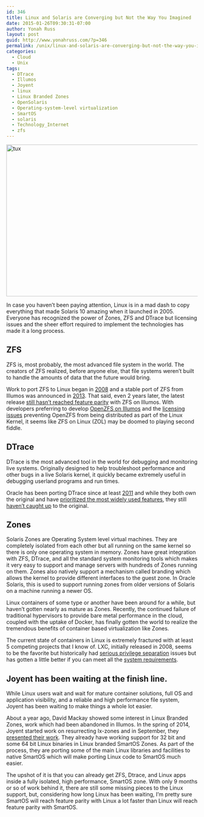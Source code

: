 ```yaml
---
id: 346
title: Linux and Solaris are Converging but Not the Way You Imagined
date: 2015-01-26T09:30:31-07:00
author: Yonah Russ
layout: post
guid: http://www.yonahruss.com/?p=346
permalink: /unix/linux-and-solaris-are-converging-but-not-the-way-you-imagined.html
categories:
  - Cloud
  - Unix
tags:
  - DTrace
  - Illumos
  - Joyent
  - linux
  - Linux Branded Zones
  - OpenSolaris
  - Operating-system-level virtualization
  - SmartOS
  - solaris
  - Technology_Internet
  - zfs
---
```

<img class="aligncenter size-full wp-image-347" src="http://www.yonahruss.com/wordpress/wp-content/uploads/2016/01/tux.jpg" alt="tux" width="698" height="400" srcset="http://www.yonahruss.com/wordpress/wp-content/uploads/2016/01/tux.jpg 698w, http://www.yonahruss.com/wordpress/wp-content/uploads/2016/01/tux-300x172.jpg 300w" sizes="(max-width: 698px) 100vw, 698px" />

In case you haven&#8217;t been paying attention, Linux is in a mad dash to copy everything that made Solaris 10 amazing when it launched in 2005. Everyone has recognized the power of Zones, ZFS and DTrace but licensing issues and the sheer effort required to implement the technologies has made it a long process.

## ZFS

ZFS is, most probably, the most advanced file system in the world. The creators of ZFS realized, before anyone else, that file systems weren&#8217;t built to handle the amounts of data that the future would bring.

Work to port ZFS to Linux began in <a href="https://events.linuxfoundation.org/sites/events/files/slides/OpenZFS%20-%20LinuxCon_0.pdf" target="_blank" rel="nofollow">2008</a> and a stable port of ZFS from Illumos was announced in <a href="https://groups.google.com/a/zfsonlinux.org/forum/?fromgroups=#!topic/zfs-announce/ZXADhyOwFfA" target="_blank" rel="nofollow">2013</a>. That said, even 2 years later, the latest release <a href="https://clusterhq.com/blog/state-zfs-on-linux/" target="_blank" rel="nofollow">still hasn&#8217;t reached feature parity</a> with ZFS on Illumos. With developers preferring to develop <a href="http://blog.delphix.com/prakash/2015/01/06/openzfs-on-illumos/" target="_blank" rel="nofollow">OpenZFS on Illumos</a> and the <a href="http://zfsonlinux.org/faq.html#WhatAboutTheLicensingIssue" target="_blank" rel="nofollow">licensing issues</a> preventing OpenZFS from being distributed as part of the Linux Kernel, it seems like ZFS on Linux (ZOL) may be doomed to playing second fiddle.

## DTrace

DTrace is the most advanced tool in the world for debugging and monitoring live systems. Originally designed to help troubleshoot performance and other bugs in a live Solaris kernel, it quickly became extremely useful in debugging userland programs and run times.

Oracle has been porting DTrace since at least <a href="http://dtrace.org/blogs/ahl/2011/10/10/oel-this-is-not-dtrace/" target="_blank" rel="nofollow">2011</a> and while they both own the original and have <a href="http://dtrace.org/blogs/ahl/2012/02/23/dtrace-oel-update/" target="_blank" rel="nofollow">prioritized the most widely used features</a>, they still <a href="http://dtrace.org/blogs/ahl/2014/12/27/dtrace-oel-dynamic-language-support/" target="_blank" rel="nofollow">haven&#8217;t caught up</a> to the original.

## Zones

Solaris Zones are Operating System level virtual machines. They are completely isolated from each other but all running on the same kernel so there is only one operating system in memory. Zones have great integration with ZFS, DTrace, and all the standard system monitoring tools which makes it very easy to support and manage servers with hundreds of Zones running on them. Zones also natively support a mechanism called branding which allows the kernel to provide different interfaces to the guest zone. In Oracle Solaris, this is used to support running zones from older versions of Solaris on a machine running a newer OS.

Linux containers of some type or another have been around for a while, but haven&#8217;t gotten nearly as mature as Zones. Recently, the continued failure of traditional hypervisors to provide bare metal performance in the cloud, coupled with the uptake of Docker, has finally gotten the world to realize the tremendous benefits of container based virtualization like Zones.

The current state of containers in Linux is extremely fractured with at least 5 competing projects that I know of. LXC, initially released in 2008, seems to be the favorite but historically had <a href="https://wiki.ubuntu.com/UserNamespace" target="_blank" rel="nofollow">serious privilege separation</a> issues but has gotten a little better if you can meet all the <a href="http://www.flockport.com/lxc-using-unprivileged-containers/" target="_blank" rel="nofollow">system requirements</a>.

## Joyent has been waiting at the finish line.

While Linux users wait and wait for mature container solutions, full OS and application visibility, and a reliable and high performance file system, Joyent has been waiting to make things a whole lot easier.

About a year ago, David Mackay showed some interest in Linux Branded Zones, work which had been abandoned in Illumos. In the spring of 2014, Joyent started work on resurrecting lx-zones and in September, they <a href="https://www.google.co.il/url?sa=t&rct=j&q=&esrc=s&source=web&cd=2&cad=rja&uact=8&ved=0CCIQtwIwAQ&url=http%3A%2F%2Fwww.youtube.com%2Fwatch%3Fv%3DTrfD3pC0VSs&ei=HhvEVIbcCY7PaM26guAH&usg=AFQjCNE-TZOJwCGbGiGO3V0MPyvP2S0mLw&sig2=Y5RmM88SZqrxgi2QU-SX-Q&bvm=bv.84349003,d.d2s" target="_blank" rel="nofollow">presented their work</a>. They already have working support for 32 bit and some 64 bit Linux binaries in Linux branded SmartOS Zones. As part of the process, they are porting some of the main Linux libraries and facilities to native SmartOS which will make porting Linux code to SmartOS much easier.

The upshot of it is that you can already get ZFS, Dtrace, and Linux apps inside a fully isolated, high performance, SmartOS zone. With only 9 months or so of work behind it, there are still some missing pieces to the Linux support, but, considering how long Linux has been waiting, I&#8217;m pretty sure SmartOS will reach feature parity with Linux a lot faster than Linux will reach feature parity with SmartOS.